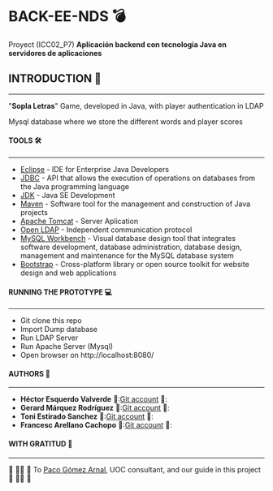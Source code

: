 # BACK-EE-NDS :bomb:
Proyect (ICC02_P7) **Aplicación backend con tecnologia Java en servidores de aplicaciones**

## INTRODUCTION :rocket:
***
"__Sopla Letras__" Game, developed in Java, with player authentication in LDAP

Mysql database where we store the different words and player scores

#### TOOLS :hammer_and_wrench:
***
- [Eclipse](https://www.eclipse.org) - IDE for Enterprise Java Developers
- [JDBC](https://docs.microsoft.com/es-es/sql/connect/jdbc/download-microsoft-jdbc-driver-for-sql-server?view=sql-server-ver15) - API that allows the execution of operations on databases from the Java programming language
- [JDK](https://www.oracle.com/es/java/technologies/javase-downloads.html) - Java SE Development 
- [Maven](https://maven.apache.org/) - Software tool for the management and construction of Java projects
- [Apache Tomcat](http://tomcat.apache.org/) - Server Aplication
- [Open LDAP](https://www.openldap.org/) - Independent communication protocol
- [MySQL Workbench](https://www.mysql.com/products/workbench/) - Visual database design tool that integrates software development, database administration, database design, management and maintenance for the MySQL database system
- [Bootstrap](https://getbootstrap.com/) - Cross-platform library or open source toolkit for website design and web applications

#### RUNNING THE PROTOTYPE :computer:
***
- Git clone this repo
- Import Dump database
- Run LDAP Server
- Run Apache Server (Mysql)
- Open browser on http://localhost:8080/

#### AUTHORS :monkey:
***
- __Héctor Esquerdo Valverde__            🐛:[Git account](https://github.com/hectoresquerdo) 🐛:
- __Gerard Márquez Rodríguez__            🐛:[Git account](https://github.com/gmarquezro) 🐛:
- __Toni Estirado Sanchez__               🐛:[Git account](https://github.com/testirado) 🐛:
- __Francesc Arellano Cachopo__           🐛:[Git account](https://github.com/aretek88) 🐛:
#### WITH GRATITUD :tada:
***
:hammer: :wrench::hammer: :wrench: To [Paco Gómez Arnal](https://www.youtube.com/c/PacoGomez), UOC consultant, and our guide in this project :hammer: :wrench::hammer: :wrench:


